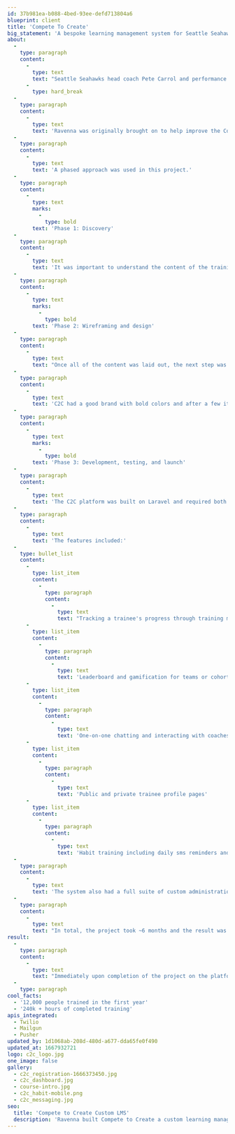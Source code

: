 ```yaml
---
id: 37b981ea-b088-4bed-93ee-defd713804a6
blueprint: client
title: 'Compete To Create'
big_statement: 'A bespoke learning management system for Seattle Seahawks head coach Pete Carrol'
about:
  -
    type: paragraph
    content:
      -
        type: text
        text: "Seattle Seahawks head coach Pete Carrol and performance psychologist Michael Gervais wanted to offer high-performance mindset training to individuals and businesses. \_ They had developed a curriculum around 16 principles and were offering it using an off-the-shelf learning management system (LMS).\_"
      -
        type: hard_break
  -
    type: paragraph
    content:
      -
        type: text
        text: 'Ravenna was originally brought on to help improve the Compete to Create (C2C) branding on that third-party platform.  The system was limited in both style and functionality specific to the mindset training needs.  After working with the team at C2C it was determined that a more customized system would be needed to truly offer the level of training they wanted to provide.  '
  -
    type: paragraph
    content:
      -
        type: text
        text: 'A phased approach was used in this project.'
  -
    type: paragraph
    content:
      -
        type: text
        marks:
          -
            type: bold
        text: 'Phase 1: Discovery'
  -
    type: paragraph
    content:
      -
        type: text
        text: 'It was important to understand the content of the training in order to recommend a path forward.  The Ravenna team mapped out the 16 principles and reviewed the training videos and content that had been built out over several years.   The goal of discovery was to define a structure for the training modules and identify the types of learning for each. Some of the content was video, some needed quizzes, or reading, others needed the trainee to take some sort of action and report back.'
  -
    type: paragraph
    content:
      -
        type: text
        marks:
          -
            type: bold
        text: 'Phase 2: Wireframing and design'
  -
    type: paragraph
    content:
      -
        type: text
        text: "Once all of the content was laid out, the next step was to map the user journeys and begin wireframing.  A user in this case was likely to be an employee of a company that had contracted with C2C to offer their employee's mindset training.  The user would get an onboarding email, set a password and then be off on the journey through the training. "
  -
    type: paragraph
    content:
      -
        type: text
        text: 'C2C had a good brand with bold colors and after a few iterations, a design style was identified for the platform.  The design encompassed a wide range of features.  From training modules (Video, audio, quizzes, actions to take), to dashboards, leaderboards, coach interactions, profile pages (public and private), and more.'
  -
    type: paragraph
    content:
      -
        type: text
        marks:
          -
            type: bold
        text: 'Phase 3: Development, testing, and launch'
  -
    type: paragraph
    content:
      -
        type: text
        text: 'The C2C platform was built on Laravel and required both a high degree of interactivity and high-quality design implementation.   '
  -
    type: paragraph
    content:
      -
        type: text
        text: 'The features included:'
  -
    type: bullet_list
    content:
      -
        type: list_item
        content:
          -
            type: paragraph
            content:
              -
                type: text
                text: "Tracking a trainee's progress through training modules on a granular level, including tracking progress through video and quiz content.  "
      -
        type: list_item
        content:
          -
            type: paragraph
            content:
              -
                type: text
                text: 'Leaderboard and gamification for teams or cohorts of users'
      -
        type: list_item
        content:
          -
            type: paragraph
            content:
              -
                type: text
                text: 'One-on-one chatting and interacting with coaches'
      -
        type: list_item
        content:
          -
            type: paragraph
            content:
              -
                type: text
                text: 'Public and private trainee profile pages'
      -
        type: list_item
        content:
          -
            type: paragraph
            content:
              -
                type: text
                text: 'Habit training including daily sms reminders and streak tracking'
  -
    type: paragraph
    content:
      -
        type: text
        text: 'The system also had a full suite of custom administration features to help onboard cohorts, manage users, coaches, progress and more.'
  -
    type: paragraph
    content:
      -
        type: text
        text: "In total, the project took ~6 months and the result was a beautiful and functional custom learning management system completely built around C2C's high-performance mindset training."
result:
  -
    type: paragraph
    content:
      -
        type: text
        text: "Immediately upon completion of the project on the platform, C2C launched to corporate customers bringing in AT&T, Salesforce, Amazon, the United States Airforce and Kohls.\_"
  -
    type: paragraph
cool_facts:
  - '12,000 people trained in the first year'
  - '240k + hours of completed training'
apis_integrated:
  - Twilio
  - Mailgun
  - Pusher
updated_by: 1d1068ab-208d-480d-a677-dda65fe0f490
updated_at: 1667932721
logo: c2c_logo.jpg
one_image: false
gallery:
  - c2c_registration-1666373450.jpg
  - c2c_dashboard.jpg
  - course-intro.jpg
  - c2c_habit-mobile.png
  - c2c_messaging.jpg
seo:
  title: 'Compete to Create Custom LMS'
  description: 'Ravenna built Compete to Create a custom learning management system to support training people in a high performance mindset'
---
```

